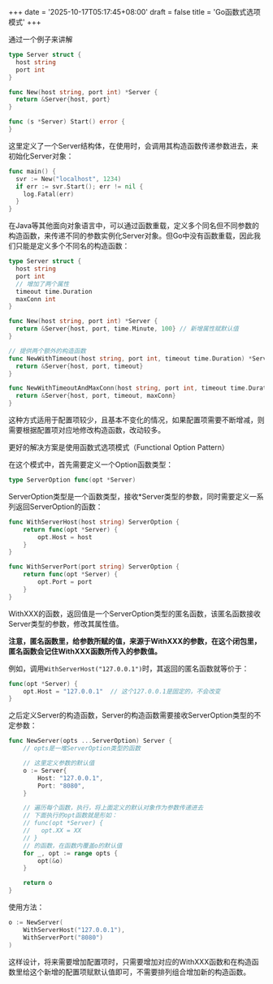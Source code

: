 +++
date = '2025-10-17T05:17:45+08:00'
draft = false
title = 'Go函数式选项模式'
+++

通过一个例子来讲解

```go
type Server struct {
  host string
  port int
}

func New(host string, port int) *Server {
  return &Server{host, port}
}

func (s *Server) Start() error {
}
```

这里定义了一个Server结构体，在使用时，会调用其构造函数传递参数进去，来初始化Server对象：

```go
func main() {
  svr := New("localhost", 1234)
  if err := svr.Start(); err != nil {
    log.Fatal(err)
  }
}
```

在Java等其他面向对象语言中，可以通过函数重载，定义多个同名但不同参数的构造函数，来传递不同的参数实例化Server对象。但Go中没有函数重载，因此我们只能是定义多个不同名的构造函数：

```go
type Server struct {
  host string
  port int
  // 增加了两个属性
  timeout time.Duration
  maxConn int
}

func New(host string, port int) *Server {
  return &Server{host, port, time.Minute, 100} // 新增属性赋默认值
}

// 提供两个额外的构造函数
func NewWithTimeout(host string, port int, timeout time.Duration) *Server {
  return &Server{host, port, timeout}
}

func NewWithTimeoutAndMaxConn(host string, port int, timeout time.Duration, maxConn int) *Server {
  return &Server{host, port, timeout, maxConn}
}
```

这种方式适用于配置项较少，且基本不变化的情况，如果配置项需要不断增减，则需要根据配置项对应地修改构造函数，改动较多。



更好的解决方案是使用函数式选项模式（Functional Option Pattern）

在这个模式中，首先需要定义一个Option函数类型：

```go
type ServerOption func(opt *Server)
```

ServerOption类型是一个函数类型，接收*Server类型的参数，同时需要定义一系列返回ServerOption的函数：

```go
func WithServerHost(host string) ServerOption {
	return func(opt *Server) {
		opt.Host = host
	}
}

func WithServerPort(port string) ServerOption {
	return func(opt *Server) {
		opt.Port = port
	}
}
```

WithXXX的函数，返回值是一个ServerOption类型的匿名函数，该匿名函数接收Server类型的参数，修改其属性值。

**注意，匿名函数里，给参数所赋的值，来源于WithXXX的参数，在这个闭包里，匿名函数会记住WithXXX函数所传入的参数值。**

例如，调用`WithServerHost("127.0.0.1")`时，其返回的匿名函数就等价于：

```go
func(opt *Server) {
    opt.Host = "127.0.0.1"  // 这个127.0.0.1是固定的，不会改变
}
```



之后定义Server的构造函数，Server的构造函数需要接收ServerOption类型的不定参数：

```go
func NewServer(opts ...ServerOption) Server {
    // opts是一堆ServerOption类型的函数

    // 这里定义参数的默认值
    o := Server{
        Host: "127.0.0.1",
        Port: "8080",
    }

    // 遍历每个函数，执行，将上面定义的默认对象作为参数传递进去
    // 下面执行的opt函数就是形如：
    // func(opt *Server) {
    //   opt.XX = XX  
    // }
    // 的函数，在函数内覆盖o的默认值
    for _, opt := range opts {
        opt(&o)
    }

    return o
}
```

使用方法：

```go
o := NewServer(
    WithServerHost("127.0.0.1"), 
    WithServerPort("8080")
)
```

这样设计，将来需要增加配置项时，只需要增加对应的WithXXX函数和在构造函数里给这个新增的配置项赋默认值即可，不需要排列组合增加新的构造函数。